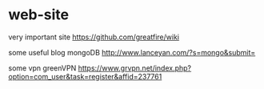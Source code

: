 # web-site

very  important site
https://github.com/greatfire/wiki

some useful blog
mongoDB http://www.lanceyan.com/?s=mongo&submit=


some vpn 
greenVPN https://www.grvpn.net/index.php?option=com_user&task=register&affid=237761
